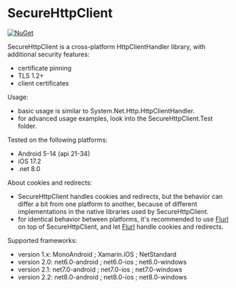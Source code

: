 SecureHttpClient
================

[![NuGet](https://img.shields.io/nuget/v/securehttpclient.svg?label=NuGet)](https://www.nuget.org/packages/securehttpclient/)

SecureHttpClient is a cross-platform HttpClientHandler library, with additional security features:
- certificate pinning
- TLS 1.2+
- client certificates

Usage:
- basic usage is similar to System.Net.Http.HttpClientHandler. 
- for advanced usage examples, look into the SecureHttpClient.Test folder.

Tested on the following platforms:
- Android 5-14 (api 21-34)
- iOS 17.2
- .net 8.0

About cookies and redirects:
- SecureHttpClient handles cookies and redirects, but the behavior can differ a bit from one platform to another, because of different implementations in the native libraries used by SecureHttpClient.
- for identical behavior between platforms, it's recommended to use [Flurl](https://github.com/tmenier/Flurl) on top of SecureHttpClient, and let [Flurl](https://github.com/tmenier/Flurl) handle cookies and redirects.

Supported frameworks:
- version 1.x: MonoAndroid ; Xamarin.iOS ; NetStandard
- version 2.0: net6.0-android ; net6.0-ios ; net6.0-windows
- version 2.1: net7.0-android ; net7.0-ios ; net7.0-windows
- version 2.2: net8.0-android ; net8.0-ios ; net8.0-windows
